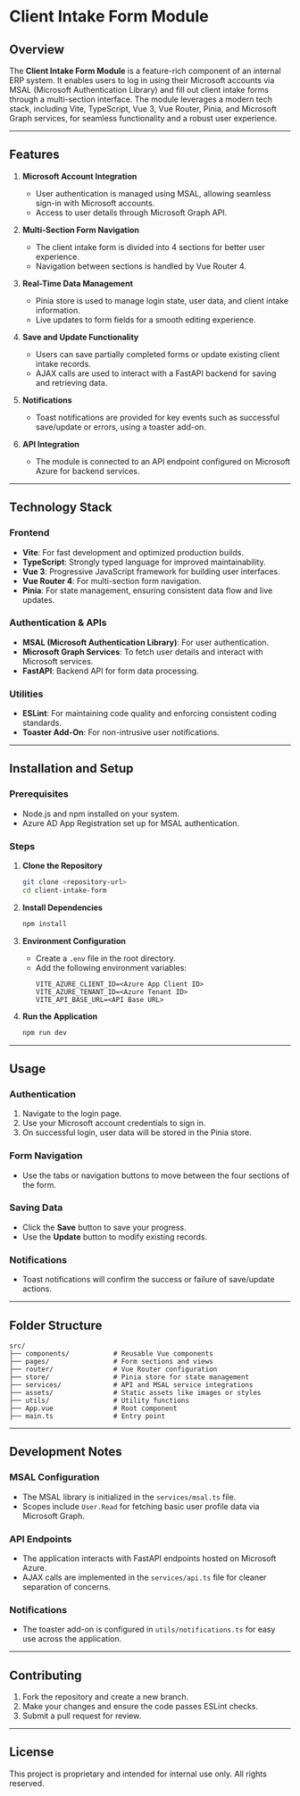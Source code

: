 # Client Intake Form Module

## Overview

The **Client Intake Form Module** is a feature-rich component of an internal ERP system. It enables users to log in using their Microsoft accounts via MSAL (Microsoft Authentication Library) and fill out client intake forms through a multi-section interface. The module leverages a modern tech stack, including Vite, TypeScript, Vue 3, Vue Router, Pinia, and Microsoft Graph services, for seamless functionality and a robust user experience.

---

## Features

1. **Microsoft Account Integration**  
   - User authentication is managed using MSAL, allowing seamless sign-in with Microsoft accounts.
   - Access to user details through Microsoft Graph API.

2. **Multi-Section Form Navigation**  
   - The client intake form is divided into 4 sections for better user experience.
   - Navigation between sections is handled by Vue Router 4.

3. **Real-Time Data Management**  
   - Pinia store is used to manage login state, user data, and client intake information.
   - Live updates to form fields for a smooth editing experience.

4. **Save and Update Functionality**  
   - Users can save partially completed forms or update existing client intake records.
   - AJAX calls are used to interact with a FastAPI backend for saving and retrieving data.

5. **Notifications**  
   - Toast notifications are provided for key events such as successful save/update or errors, using a toaster add-on.

6. **API Integration**  
   - The module is connected to an API endpoint configured on Microsoft Azure for backend services.

---

## Technology Stack

### Frontend
- **Vite**: For fast development and optimized production builds.
- **TypeScript**: Strongly typed language for improved maintainability.
- **Vue 3**: Progressive JavaScript framework for building user interfaces.
- **Vue Router 4**: For multi-section form navigation.
- **Pinia**: For state management, ensuring consistent data flow and live updates.

### Authentication & APIs
- **MSAL (Microsoft Authentication Library)**: For user authentication.
- **Microsoft Graph Services**: To fetch user details and interact with Microsoft services.
- **FastAPI**: Backend API for form data processing.

### Utilities
- **ESLint**: For maintaining code quality and enforcing consistent coding standards.
- **Toaster Add-On**: For non-intrusive user notifications.

---

## Installation and Setup

### Prerequisites
- Node.js and npm installed on your system.
- Azure AD App Registration set up for MSAL authentication.

### Steps
1. **Clone the Repository**
   ```bash
   git clone <repository-url>
   cd client-intake-form
   ```

2. **Install Dependencies**
   ```bash
   npm install
   ```

3. **Environment Configuration**
   - Create a `.env` file in the root directory.
   - Add the following environment variables:
     ```env
     VITE_AZURE_CLIENT_ID=<Azure App Client ID>
     VITE_AZURE_TENANT_ID=<Azure Tenant ID>
     VITE_API_BASE_URL=<API Base URL>
     ```

4. **Run the Application**
   ```bash
   npm run dev
   ```

---

## Usage

### Authentication
1. Navigate to the login page.
2. Use your Microsoft account credentials to sign in.
3. On successful login, user data will be stored in the Pinia store.

### Form Navigation
- Use the tabs or navigation buttons to move between the four sections of the form.

### Saving Data
- Click the **Save** button to save your progress.
- Use the **Update** button to modify existing records.

### Notifications
- Toast notifications will confirm the success or failure of save/update actions.

---

## Folder Structure

```plaintext
src/
├── components/           # Reusable Vue components
├── pages/                # Form sections and views
├── router/               # Vue Router configuration
├── store/                # Pinia store for state management
├── services/             # API and MSAL service integrations
├── assets/               # Static assets like images or styles
├── utils/                # Utility functions
├── App.vue               # Root component
├── main.ts               # Entry point
```

---

## Development Notes

### MSAL Configuration
- The MSAL library is initialized in the `services/msal.ts` file.
- Scopes include `User.Read` for fetching basic user profile data via Microsoft Graph.

### API Endpoints
- The application interacts with FastAPI endpoints hosted on Microsoft Azure.
- AJAX calls are implemented in the `services/api.ts` file for cleaner separation of concerns.

### Notifications
- The toaster add-on is configured in `utils/notifications.ts` for easy use across the application.

---

## Contributing

1. Fork the repository and create a new branch.
2. Make your changes and ensure the code passes ESLint checks.
3. Submit a pull request for review.

---

## License

This project is proprietary and intended for internal use only. All rights reserved.
